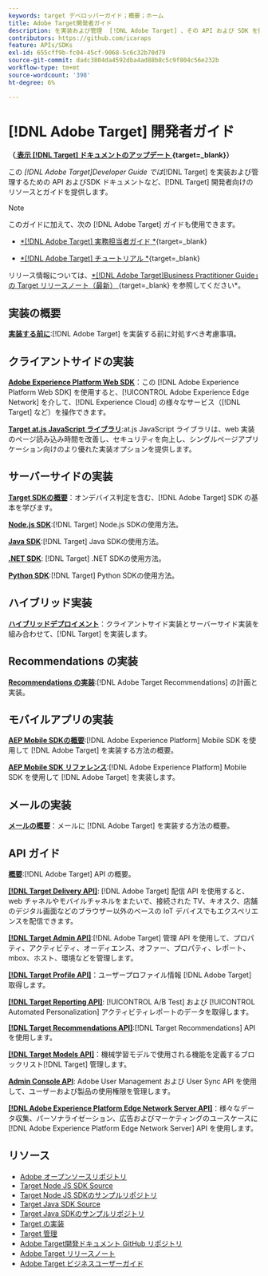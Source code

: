 ```yaml
---
keywords: target デベロッパーガイド；概要；ホーム
title: Adobe Target開発者ガイド
description: を実装および管理  [!DNL Adobe Target] 、その API および SDK を操作する方法
contributors: https://github.com/icaraps
feature: APIs/SDKs
exl-id: 655cff9b-fc04-45cf-9068-5c6c32b70d79
source-git-commit: dadc3804da4592dba4ad88b8c5c9f804c56e232b
workflow-type: tm+mt
source-wordcount: '398'
ht-degree: 6%

---
```


# [!DNL Adobe Target] 開発者ガイド

**（[ 表示  [!DNL Target]  ドキュメントのアップデート ](https://experienceleague.adobe.com/docs/target/using/release-notes/doc-change.html){target=_blank}）**

この *[!DNL Adobe Target]Developer Guide では*[!DNL Target] を実装および管理するための API およびSDK ドキュメントなど、[!DNL Target] 開発者向けのリソースとガイドを提供します。

>[!NOTE]
>
>このガイドに加えて、次の [!DNL Adobe Target] ガイドも使用できます。
>
>* [*[!DNL Adobe Target] 実務担当者ガイド *](https://experienceleague.adobe.com/docs/target/using/target-home.html?lang=ja){target=_blank}
>
>* [*[!DNL Adobe Target] チュートリアル *](https://experienceleague.adobe.com/docs/target-learn/tutorials/overview.html?lang=ja){target=_blank}
>
>リリース情報については、[*[!DNL Adobe Target]Business Practitioner Guide」の Target リリースノート（最新） ](https://experienceleague.adobe.com/docs/target/using/release-notes/release-notes.html){target=_blank} を参照してください*。

## 実装の概要

**[実装する前に](/help/dev/before-implement/considerations-before-you-implement-target.md)**:[!DNL Adobe Target] を実装する前に対処すべき考慮事項。

## クライアントサイドの実装

[**Adobe Experience Platform Web SDK**](/help/dev/implement/client-side/aep-web-sdk.md)：この [!DNL Adobe Experience Platform Web SDK] を使用すると、[!UICONTROL Adobe Experience Edge Network] を介して、[!DNL Experience Cloud] の様々なサービス（[!DNL Target] など）を操作できます。

[**Target at.js JavaScript ライブラリ**](/help/dev/implement/client-side/overview.md):at.js JavaScript ライブラリは、web 実装のページ読み込み時間を改善し、セキュリティを向上し、シングルページアプリケーション向けのより優れた実装オプションを提供します。

## サーバーサイドの実装

[**Target SDKの概要**](implement/server-side/server-side-overview.md)：オンデバイス判定を含む、[!DNL Adobe Target] SDK の基本を学びます。

[**Node.js SDK**](implement/server-side/node-js/overview.md):[!DNL Target] Node.js SDKの使用方法。

[**Java SDK**](implement/server-side/java/overview.md):[!DNL Target] Java SDKの使用方法。

[**.NET SDK**](implement/server-side/net/overview.md): [!DNL Target] .NET SDKの使用方法。

[**Python SDK**](implement/server-side/python/overview.md):[!DNL Target] Python SDKの使用方法。

## ハイブリッド実装

[**ハイブリッドデプロイメント**](implement/hybrid/hybrid-overview.md)：クライアントサイド実装とサーバーサイド実装を組み合わせて、[!DNL Target] を実装します。

## Recommendations の実装

[**Recommendations の実装**](implement/recommendations/recommendations.md):[!DNL Adobe Target Recommendations] の計画と実装。

## モバイルアプリの実装

[**AEP Mobile SDKの概要**](implement/mobile/overview.md):[!DNL Adobe Experience Platform] Mobile SDK を使用して [!DNL Adobe Target] を実装する方法の概要。

[**AEP Mobile SDK リファレンス**](https://developer.adobe.com/client-sdks/documentation/):[!DNL Adobe Experience Platform] Mobile SDK を使用して [!DNL Adobe Target] を実装します。

## メールの実装

[**メールの概要**](implement/email/overview.md)：メールに [!DNL Adobe Target] を実装する方法の概要。

## API ガイド

[**概要**](before-administer/target-api-overview.md):[!DNL Adobe Target] API の概要。

[**[!DNL Target Delivery API]**](/help/dev/implement/delivery-api/overview.md): [!DNL Adobe Target] 配信 API を使用すると、web チャネルやモバイルチャネルをまたいで、接続された TV、キオスク、店舗のデジタル画面などのブラウザー以外のベースの IoT デバイスでもエクスペリエンスを配信できます。

[**[!DNL Target Admin API]**](administer/admin-api/admin-api-overview-new.md):[!DNL Adobe Target] 管理 API を使用して、プロパティ、アクティビティ、オーディエンス、オファー、プロパティ、レポート、mbox、ホスト、環境などを管理します。

[**[!DNL Target Profile API]**](/help/dev/administer/profile-api/profiles-api.md)：ユーザープロファイル情報 [!DNL Adobe Target] 取得します。

[**[!DNL Target Reporting API]**](https://developer.adobe.com/target/administer/admin-api/#tag/Reports): [!UICONTROL A/B Test] および [!UICONTROL Automated Personalization] アクティビティレポートのデータを取得します。

[**[!DNL Target Recommendations API]**](https://developer.adobe.com/target/administer/recommendations-api/):[!DNL Target Recommendations] API を使用します。

[**[!DNL Target Models API]**](administer/models-api/models-api-overview.md)：機械学習モデルで使用される機能を定義するブロックリスト[!DNL Target] 管理します。

[**Admin Console API**](https://developer.adobe.com/umapi/): Adobe User Management および User Sync API を使用して、ユーザーおよび製品の使用権限を管理します。

[**[!DNL Adobe Experience Platform Edge Network Server API]**](https://experienceleague.adobe.com/docs/experience-platform/edge-network-server-api/overview.html)：様々なデータ収集、パーソナライゼーション、広告およびマーケティングのユースケースに [!DNL Adobe Experience Platform Edge Network Server] API を使用します。

## リソース

* [Adobe オープンソースリポジトリ ](https://github.com/adobe)
* [Target Node JS SDK Source](https://github.com/adobe/target-nodejs-sdk)
* [Target Node JS SDKのサンプルリポジトリ ](https://github.com/adobe/target-nodejs-sdk-samples)
* [Target Java SDK Source](https://github.com/adobe/target-java-sdk)
* [Target Java SDKのサンプルリポジトリ ](https://github.com/adobe/target-java-sdk-samples)
* [Target の実装](./before-implement/prepare-to-implement-target.md)
* [Target 管理](./before-administer/target-api-overview.md)
* [Adobe Target開発ドキュメント GitHub リポジトリ ](https://github.com/AdobeDocs/target-developers)
* [Adobe Target リリースノート ](https://experienceleague.adobe.com/docs/target/using/release-notes/release-notes.html)
* [Adobe Target ビジネスユーザーガイド ](https://experienceleague.adobe.com/docs/target/using/target-home.html?lang=ja)


